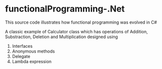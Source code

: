 # functionalProgramming-.Net
This source code illustrates how functional programming was evolved in C#

A classic example of Calculator class which has operations of Addition, Substraction, Deletion and Multiplication designed using
1. Interfaces
2. Anonymous methods
3. Delegate
4. Lambda expression
